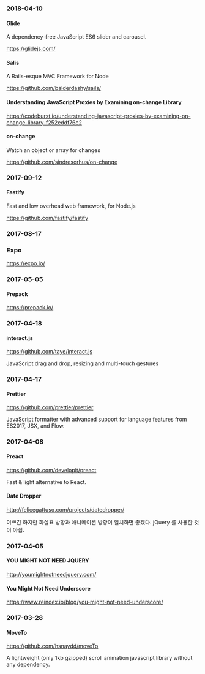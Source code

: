 ### 2018-04-10

#### Glide

A dependency-free JavaScript ES6 slider and carousel.

https://glidejs.com/

#### Salis

A Rails-esque MVC Framework for Node

https://github.com/balderdashy/sails/

#### Understanding JavaScript Proxies by Examining on-change Library

https://codeburst.io/understanding-javascript-proxies-by-examining-on-change-library-f252eddf76c2

#### on-change

Watch an object or array for changes

https://github.com/sindresorhus/on-change


### 2017-09-12

#### Fastify

Fast and low overhead web framework, for Node.js

https://github.com/fastify/fastify


### 2017-08-17

### Expo

https://expo.io/


### 2017-05-05

#### Prepack

https://prepack.io/


### 2017-04-18

#### interact.js

https://github.com/taye/interact.js

JavaScript drag and drop, resizing and multi-touch gestures


### 2017-04-17

#### Prettier

https://github.com/prettier/prettier

JavaScript formatter with advanced support for language features from ES2017, JSX, and Flow.


### 2017-04-08

#### Preact

https://github.com/developit/preact

Fast & light alternative to React.

#### Date Dropper

http://felicegattuso.com/projects/datedropper/

이쁘긴 하지만 화살표 방향과 애니메이션 방향이 일치하면 좋겠다. jQuery 를 사용한 것이 아쉽.


### 2017-04-05

#### YOU MIGHT NOT NEED JQUERY

http://youmightnotneedjquery.com/

#### You Might Not Need Underscore

https://www.reindex.io/blog/you-might-not-need-underscore/


### 2017-03-28

#### MoveTo

https://github.com/hsnaydd/moveTo

A lightweight (only 1kb gzipped) scroll animation javascript library without any dependency.
